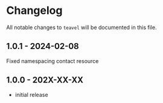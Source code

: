 # Changelog

All notable changes to `teavel` will be documented in this file.

## 1.0.1 - 2024-02-08

Fixed namespacing contact resource

## 1.0.0 - 202X-XX-XX

- initial release
